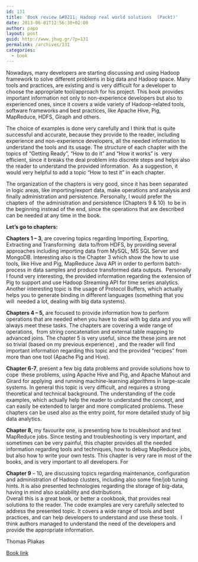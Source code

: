 ```yaml
---
id: 131
title: 'Book review &#8211; Hadoop real world solutions  (Packt)'
date: 2013-06-01T12:56:38+02:00
author: papo
layout: post
guid: http://www.jhug.gr/?p=131
permalink: /archives/131
categories:
  - book
---
```

<p dir="ltr" id="docs-internal-guid-4998a435-ff5f-fe29-e354-05521da44936">
  Nowadays, many developers are starting discussing and using Hadoop framework to solve different problems in big data and Hadoop space. Many tools and practices, are existing and is very difficult for a developer to choose the appropriate tool/approach for his project. This book provides important information not only to non-experience developers but also to experienced ones, since it covers a wide variety of Hadoop-related tools, software frameworks and best practices, like Apache Hive, Pig, MapReduce, HDFS, Giraph and others.
</p>

<p dir="ltr">
  Τhe choice of examples is done very carefully and I think that is quite successful and accurate, because they provide to the reader, including experience and non-experience developers, all the needed information to understand the tools and its usage. The structure of each chapter with the topics of “Getting Ready”, “How to do it” and “How it works” is  very efficient, since it breaks the deal problem into discrete steps and helps also the reader to understand the provided information.  As a suggestion, it would very helpful to add a topic “How to test it” in each chapter.
</p>

<p dir="ltr">
  The organization of the chapters is very good, since it has been separated in logic areas, like importing/export data, make operations and analysis and finally administration and persistence. Personally, I would prefer the chapters of  the administration and persistence (Chapters 9 & 10)  to be in the beginning instead of the end, since the operations that are described can be needed at any time in the book.
</p>

<p dir="ltr">
  <strong>Let’s go to chapters:</strong>
</p>

<p dir="ltr">
  <strong>Chapters 1 &#8211; 3</strong>, are covering topics regarding Importing, Exporting, Extracting and Transforming  data to/from HDFS, by providing several approaches including importing data from MySQL, MS SQL Server and MongoDB. Interesting also is the Chapter 3 which show the how to use tools, like Hive and Pig, MapReduce Java API in order to perform batch-process in data samples and produce transformed data outputs.  Personally I found very interesting, the provided information regarding the extension of Pig to support and use Hadoop Streaming API for time series analytics. Another interesting topic is the usage of Protocol Buffers, which actually helps you to generate binding in different languages (something that you will  needed a lot, dealing with big data systems).
</p>

<p dir="ltr">
  <strong>Chapters 4 &#8211; 5,</strong> are focused to provide information how to perform operations that are needed when you have to deal with bg data and you will always meet these tasks. The chapters are covering a wide range of operations,  from string concatenation and external table mapping to advanced joins. The chapter 5 is very useful, since the these joins are not so trivial (based on my previous experience) , and the reader will find important information regarding this topic and the provided “recipes” from more than one tool (Apache Pig and Hive).
</p>

**Chapter 6-7**, present a few big data problems and provide solutions how to cope  these problems, using Apache Hive and Pig, and Apache Mahout and Girard for applying  and running machine-learning algorithms in large-scale systems. In general this topic is very difficult, and requires a strong theoretical and technical background. The understanding of the code examples, which actually help the reader to understand the concept, and can easily be extended to larger and more complicated problems. These chapters can be used also as the entry point, for more detailed study of big data analytics.

<p dir="ltr">
  <strong>Chapter 8,</strong> my favourite one, is presenting how to troubleshoot and test MapReduce jobs. Since testing and troubleshooting is very important, and sometimes can be very painful, this chapter provides all the needed information regarding tools and techniques, how to debug MapReduce jobs, but also how to write your own tests. This chapter is very rare in most of the books, and is very important to all developers. For
</p>

**Chapter 9** &#8211; 10, are discussing topics regarding maintenance, configuration and administration of Hadoop clusters, including also some fine/job tuning hints. It is also presented technologies regarding the storage of big-data, having in mind also scalability and distributions.  
Overall this is a great book, or better a cookbook, that provides real solutions to the reader. The code examples are very carefully selected to address the presented topic. It covers a wide range of tools and best practices, and can help developers to understand and use these tools.  I think authors managed to understand the need of the developers and provide the appropriate information.

Thomas Pliakas

[Book link](http://www.packtpub.com/hadoop-real-world-solutions-cookbook/book)